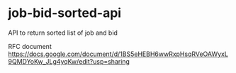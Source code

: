 # job-bid-sorted-api
API to return sorted list of job and bid


RFC document
https://docs.google.com/document/d/1BS5eHEBH6wwRxpHsqRVeOAWyxL9QMDYoKw_JLg4yqKw/edit?usp=sharing
